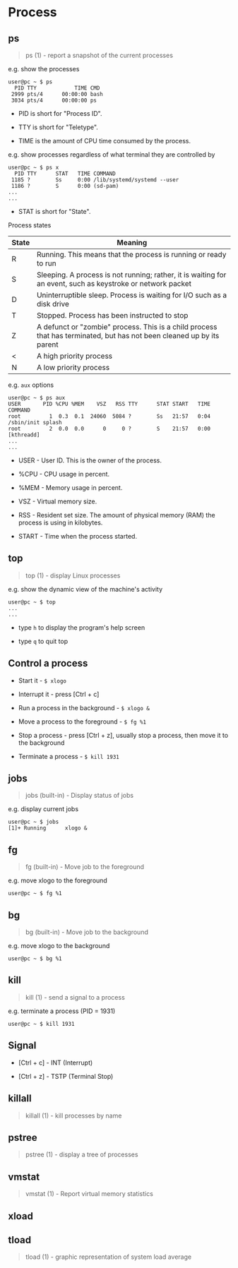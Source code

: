 # Process

## ps

> ps (1) - report a snapshot of the current processes

e.g. show the processes

```
user@pc ~ $ ps
  PID TTY            TIME CMD
 2999 pts/4      00:00:00 bash
 3034 pts/4      00:00:00 ps
```

- PID is short for "Process ID".

- TTY is short for "Teletype".

- TIME is the amount of CPU time consumed by the process.

e.g. show processes regardless of what terminal they are controlled by

```
user@pc ~ $ ps x
  PID TTY      STAT   TIME COMMAND
 1185 ?        Ss     0:00 /lib/systemd/systemd --user
 1186 ?        S      0:00 (sd-pam)
...
...
```

- STAT is short for "State".

Process states

| State | Meaning                                                                                                               |
| ----- | --------------------------------------------------------------------------------------------------------------------- |
| R     | Running. This means that the process is running or ready to run                                                       |
| S     | Sleeping. A process is not running; rather, it is waiting for an event, such as keystroke or network packet           |
| D     | Uninterruptible sleep. Process is waiting for I/O such as a disk drive                                                |
| T     | Stopped. Process has been instructed to stop                                                                          |
| Z     | A defunct or "zombie" process. This is a child process that has terminated, but has not been cleaned up by its parent |
| <     | A high priority process                                                                                               |
| N     | A low priority process                                                                                                |

e.g. `aux` options

```
user@pc ~ $ ps aux
USER       PID %CPU %MEM    VSZ   RSS TTY      STAT START   TIME COMMAND
root         1  0.3  0.1  24060  5084 ?        Ss   21:57   0:04 /sbin/init splash
root         2  0.0  0.0      0     0 ?        S    21:57   0:00 [kthreadd]
...
...
```

- USER - User ID. This is the owner of the process.

- %CPU - CPU usage in percent.

- %MEM - Memory usage in percent.

- VSZ - Virtual memory size.

- RSS - Resident set size. The amount of physical memory (RAM) the process is using in kilobytes.

- START - Time when the process started.

## top

> top (1) - display Linux processes

e.g. show the dynamic view of the machine's activity

```
user@pc ~ $ top
...
...
```

- type `h` to display the program's help screen

- type `q` to quit top

## Control a process

- Start it - `$ xlogo`

- Interrupt it - press [Ctrl + c]

- Run a process in the background - `$ xlogo &`

- Move a process to the foreground - `$ fg %1`

- Stop a process - press [Ctrl + z], usually stop a process, then move it to the background

- Terminate a process - `$ kill 1931`

## jobs

> jobs (built-in) - Display status of jobs

e.g. display current jobs

```
user@pc ~ $ jobs
[1]+ Running      xlogo &
```

## fg

> fg (built-in) - Move job to the foreground

e.g. move xlogo to the foreground

```
user@pc ~ $ fg %1
```

## bg

> bg (built-in) - Move job to the background

e.g. move xlogo to the background

```
user@pc ~ $ bg %1
```

## kill

> kill (1) - send a signal to a process

e.g. terminate a process (PID = 1931)

```
user@pc ~ $ kill 1931
```

## Signal

- [Ctrl + c] - INT (Interrupt)

- [Ctrl + z] - TSTP (Terminal Stop)

## killall

> killall (1) - kill processes by name

## pstree

> pstree (1) - display a tree of processes

## vmstat

> vmstat (1) - Report virtual memory statistics

## xload

## tload

> tload (1) - graphic representation of system load average
